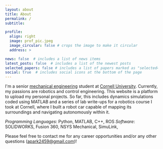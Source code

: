 ```yaml
---
layout: about
title: About
permalink: /
subtitle:

profile:
  align: right
  image: prof_pic.jpeg
  image_circular: false # crops the image to make it circular
  address: >

news: false  # includes a list of news items
latest_posts: false  # includes a list of the newest posts
selected_papers: false # includes a list of papers marked as "selected={true}"
social: true  # includes social icons at the bottom of the page
---
```

I'm a senior [mechanical engineering](https://www.mae.cornell.edu/mae) student at [Cornell University](https://www.cornell.edu/). Currently, my passions are robotics and control engineering. This website is a platform to upload my personal projects. So far, this includes dynamics simulations coded using MATLAB and a series of lab write-ups for a robotics course I took at Cornell, where I built a robot car capable of mapping its surroundings and navigating autonomously within it.

*Programming Languages*: Python, MATLAB, C++, ROS
*Software*: SOLIDWORKS, Fusion 360, NSYS Mechanical, SimuLink,

Please feel free to contact me for any career opportunities and/or any other questions (apark2459@gmail.com)!
